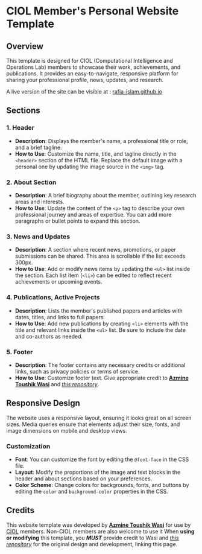 # CIOL Member's Personal Website Template

## Overview
This template is designed for CIOL (Computational Intelligence and Operations Lab) members to showcase their work, achievements, and publications. It provides an easy-to-navigate, responsive platform for sharing your professional profile, news, updates, and research.

A live version of the site can be visible at : [rafia-islam.github.io](https://rafia-islam.github.io/)

## Sections

### 1. **Header**
- **Description**: Displays the member's name, a professional title or role, and a brief tagline.
- **How to Use**: Customize the name, title, and tagline directly in the `<header>` section of the HTML file. Replace the default image with a personal one by updating the image source in the `<img>` tag.

### 2. **About Section**
- **Description**: A brief biography about the member, outlining key research areas and interests.
- **How to Use**: Update the content of the `<p>` tag to describe your own professional journey and areas of expertise. You can add more paragraphs or bullet points to expand this section.

### 3. **News and Updates**
- **Description**: A section where recent news, promotions, or paper submissions can be shared. This area is scrollable if the list exceeds 300px.
- **How to Use**: Add or modify news items by updating the `<ul>` list inside the section. Each list item (`<li>`) can be edited to reflect recent achievements or upcoming events.

### 4. **Publications, Active Projects**
- **Description**: Lists the member's published papers and articles with dates, titles, and links to full papers.
- **How to Use**: Add new publications by creating `<li>` elements with the title and relevant links inside the `<ul>` list. Be sure to include the date and co-authors as needed.

### 5. **Footer**
- **Description**: The footer contains any necessary credits or additional links, such as privacy policies or terms of service.
- **How to Use**: Customize footer text. Give appropriate credit to [**Azmine Toushik Wasi**](https://azminewasi.github.io/) and [*this repository*](https://github.com/azminewasi/ciol-website-template).

## Responsive Design
The website uses a responsive layout, ensuring it looks great on all screen sizes. Media queries ensure that elements adjust their size, fonts, and image dimensions on mobile and desktop views.

### Customization
- **Font**: You can customize the font by editing the `@font-face` in the CSS file.
- **Layout**: Modify the proportions of the image and text blocks in the header and about sections based on your preferences.
- **Color Scheme**: Change colors for backgrounds, fonts, and buttons by editing the `color` and `background-color` properties in the CSS.

## Credits
This website template was developed by [**Azmine Toushik Wasi**](https://azminewasi.github.io/) for use by [CIOL](https://ciol-sust.github.io/)  members. Non-CIOL members are also welcome to use it  When **using or modifying** this template, you ***MUST*** provide credit to Wasi and [*this repository*](https://github.com/azminewasi/ciol-personal-website-template) for the original design and development, linking this page.